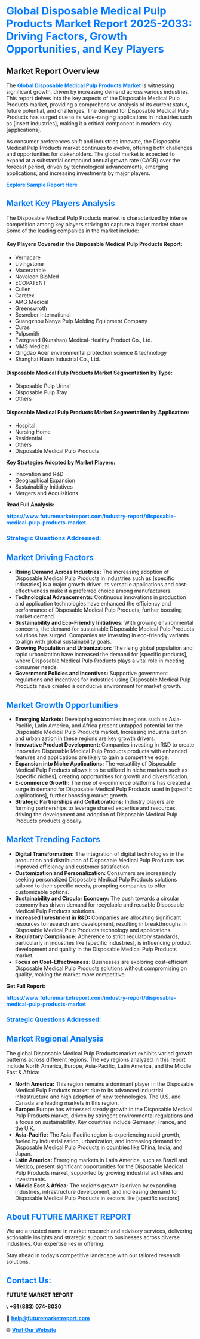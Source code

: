 <h1 style="color: #007BFF;">Global Disposable Medical Pulp Products Market Report 2025-2033: Driving Factors, Growth Opportunities, and Key Players</h1>

<section id="overview">
<h2>Market Report Overview</h2>
<p>The <a href="https://www.futuremarketreport.com/industry-report/disposable-medical-pulp-products-market" style="color: #007BFF; text-decoration: none;"><strong>Global Disposable Medical Pulp Products Market</strong></a> is witnessing significant growth, driven by increasing demand across various industries. This report delves into the key aspects of the Disposable Medical Pulp Products market, providing a comprehensive analysis of its current status, future potential, and challenges. The demand for Disposable Medical Pulp Products has surged due to its wide-ranging applications in industries such as [insert industries], making it a critical component in modern-day [applications].</p>
<p>As consumer preferences shift and industries innovate, the Disposable Medical Pulp Products market continues to evolve, offering both challenges and opportunities for stakeholders. The global market is expected to expand at a substantial compound annual growth rate (CAGR) over the forecast period, driven by technological advancements, emerging applications, and increasing investments by major players.</p>
</section>

<section id="overview">
<p><a href="https://www.futuremarketreport.com/request-sample/reportId=112157" style="color: #007BFF; text-decoration: none;"><strong>Explore Sample Report Here</strong></a></p>
</section>

<section id="key-players">
<h2 style="color: #007BFF;">Market Key Players Analysis</h2>
<p>The Disposable Medical Pulp Products market is characterized by intense competition among key players striving to capture a larger market share. Some of the leading companies in the market include:</p>
<h4>Key Players Covered in the Disposable Medical Pulp Products Report:</h4>
<ul><li>Vernacare</li><li>Livingstone</li><li>Maceratable</li><li>Novaleon BioMed</li><li>ECOPATENT</li><li>Cullen</li><li>Caretex</li><li>AMG Medical</li><li>Greenswroth</li><li>Sesneber International</li><li>Guangzhou Nanya Pulp Molding Equipment Company</li><li>Curas</li><li>Pulpsmith</li><li>Evergrand (Kunshan) Medical-Healthy Product Co., Ltd.</li><li>MMS Medical</li><li>Qingdao Aoer environmental protection science &amp; technology</li><li>Shanghai Huain Industrial Co., Ltd.</li></ul>
<h4>Disposable Medical Pulp Products Market Segmentation by Type:</h4>
<ul><li>Disposable Pulp Urinal</li><li>Disposable Pulp Tray</li><li>Others</li></ul>

<h4>Disposable Medical Pulp Products Market Segmentation by Application:</h4>
<ul><li>Hospital</li><li>Nursing Home</li><li>Residential</li><li>Others</li><li>Disposable Medical Pulp Products</li></ul>
<p><strong>Key Strategies Adopted by Market Players:</strong></p>
<ul>
<li>Innovation and R&D</li>
<li>Geographical Expansion</li>
<li>Sustainability Initiatives</li>
<li>Mergers and Acquisitions</li>
</ul>
</section>

<section>
<p><strong>Read Full Analysis: </strong></p><a href="https://www.futuremarketreport.com/industry-report/disposable-medical-pulp-products-market" style="color: #007BFF; text-decoration: none;"><strong>https://www.futuremarketreport.com/industry-report/disposable-medical-pulp-products-market</strong></a>
<h3 style="color: #007BFF;">Strategic Questions Addressed:</h3>
</section>

<section id="driving-factors">
<h2 style="color: #007BFF;">Market Driving Factors</h2>
<ul>
<li><strong>Rising Demand Across Industries:</strong> The increasing adoption of Disposable Medical Pulp Products in industries such as [specific industries] is a major growth driver. Its versatile applications and cost-effectiveness make it a preferred choice among manufacturers.</li>
<li><strong>Technological Advancements:</strong> Continuous innovations in production and application technologies have enhanced the efficiency and performance of Disposable Medical Pulp Products, further boosting market demand.</li>
<li><strong>Sustainability and Eco-Friendly Initiatives:</strong> With growing environmental concerns, the demand for sustainable Disposable Medical Pulp Products solutions has surged. Companies are investing in eco-friendly variants to align with global sustainability goals.</li>
<li><strong>Growing Population and Urbanization:</strong> The rising global population and rapid urbanization have increased the demand for [specific products], where Disposable Medical Pulp Products plays a vital role in meeting consumer needs.</li>
<li><strong>Government Policies and Incentives:</strong> Supportive government regulations and incentives for industries using Disposable Medical Pulp Products have created a conducive environment for market growth.</li>
</ul>
</section>

<section id="growth-opportunities">
<h2 style="color: #007BFF;">Market Growth Opportunities</h2>
<ul>
<li><strong>Emerging Markets:</strong> Developing economies in regions such as Asia-Pacific, Latin America, and Africa present untapped potential for the Disposable Medical Pulp Products market. Increasing industrialization and urbanization in these regions are key growth drivers.</li>
<li><strong>Innovative Product Development:</strong> Companies investing in R&D to create innovative Disposable Medical Pulp Products products with enhanced features and applications are likely to gain a competitive edge.</li>
<li><strong>Expansion into Niche Applications:</strong> The versatility of Disposable Medical Pulp Products allows it to be utilized in niche markets such as [specific niches], creating opportunities for growth and diversification.</li>
<li><strong>E-commerce Growth:</strong> The rise of e-commerce platforms has created a surge in demand for Disposable Medical Pulp Products used in [specific applications], further boosting market growth.</li>
<li><strong>Strategic Partnerships and Collaborations:</strong> Industry players are forming partnerships to leverage shared expertise and resources, driving the development and adoption of Disposable Medical Pulp Products products globally.</li>
</ul>
</section>

<section id="trending-factors">
<h2 style="color: #007BFF;">Market Trending Factors</h2>
<ul>
<li><strong>Digital Transformation:</strong> The integration of digital technologies in the production and distribution of Disposable Medical Pulp Products has improved efficiency and customer satisfaction.</li>
<li><strong>Customization and Personalization:</strong> Consumers are increasingly seeking personalized Disposable Medical Pulp Products solutions tailored to their specific needs, prompting companies to offer customizable options.</li>
<li><strong>Sustainability and Circular Economy:</strong> The push towards a circular economy has driven demand for recyclable and reusable Disposable Medical Pulp Products solutions.</li>
<li><strong>Increased Investment in R&D:</strong> Companies are allocating significant resources to research and development, resulting in breakthroughs in Disposable Medical Pulp Products technology and applications.</li>
<li><strong>Regulatory Compliance:</strong> Adherence to strict regulatory standards, particularly in industries like [specific industries], is influencing product development and quality in the Disposable Medical Pulp Products market.</li>
<li><strong>Focus on Cost-Effectiveness:</strong> Businesses are exploring cost-efficient Disposable Medical Pulp Products solutions without compromising on quality, making the market more competitive.</li>
</ul>
</section>

<section>
<p><strong>Get Full Report: </strong></p><a href="https://www.futuremarketreport.com/industry-report/disposable-medical-pulp-products-market" style="color: #007BFF; text-decoration: none;"><strong>https://www.futuremarketreport.com/industry-report/disposable-medical-pulp-products-market</strong></a>
<h3 style="color: #007BFF;">Strategic Questions Addressed:</h3>
</section>


<section id="regional-analysis">
<h2 style="color: #007BFF;">Market Regional Analysis</h2>
<p>The global Disposable Medical Pulp Products market exhibits varied growth patterns across different regions. The key regions analyzed in this report include North America, Europe, Asia-Pacific, Latin America, and the Middle East & Africa:</p>
<ul>
<li><strong>North America:</strong> This region remains a dominant player in the Disposable Medical Pulp Products market due to its advanced industrial infrastructure and high adoption of new technologies. The U.S. and Canada are leading markets in this region.</li>
<li><strong>Europe:</strong> Europe has witnessed steady growth in the Disposable Medical Pulp Products market, driven by stringent environmental regulations and a focus on sustainability. Key countries include Germany, France, and the U.K.</li>
<li><strong>Asia-Pacific:</strong> The Asia-Pacific region is experiencing rapid growth, fueled by industrialization, urbanization, and increasing demand for Disposable Medical Pulp Products in countries like China, India, and Japan.</li>
<li><strong>Latin America:</strong> Emerging markets in Latin America, such as Brazil and Mexico, present significant opportunities for the Disposable Medical Pulp Products market, supported by growing industrial activities and investments.</li>
<li><strong>Middle East & Africa:</strong> The region’s growth is driven by expanding industries, infrastructure development, and increasing demand for Disposable Medical Pulp Products in sectors like [specific sectors].</li>
</ul>
</section>

<footer>
<h2 style="color: #007BFF;">About FUTURE MARKET REPORT</h2>
<p>We are a trusted name in market research and advisory services, delivering actionable insights and strategic support to businesses across diverse industries. Our expertise lies in offering:</p>

<p>Stay ahead in today’s competitive landscape with our tailored research solutions.</p>

<h2 style="color: #007BFF;">Contact Us:</h2>
<p><strong>FUTURE MARKET REPORT</strong></p>
<p>📞 <strong>+91 (883) 074-8030</strong></p>
<p>📧 <strong><a href="mailto:help@futuremarketreport.com" style="color: #007BFF;">help@futuremarketreport.com</a></strong></p>
<p>🌐 <strong><a href="https://www.futuremarketreport.com/" style="color: #007BFF;">Visit Our Website</a></strong></p>
</footer>